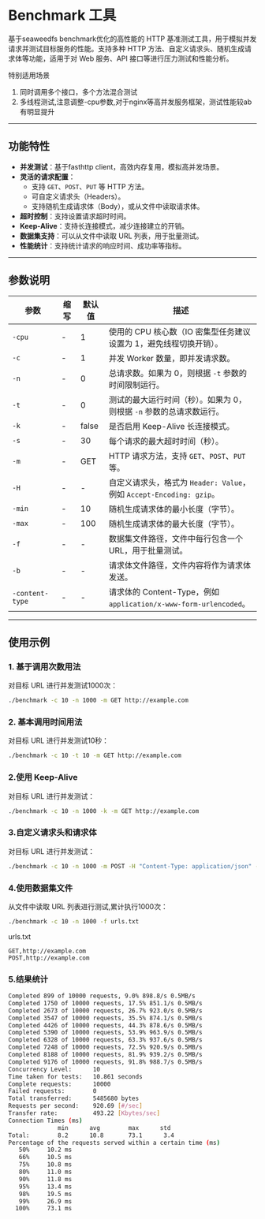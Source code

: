 # Benchmark 工具

基于seaweedfs benchmark优化的高性能的 HTTP 基准测试工具，用于模拟并发请求并测试目标服务的性能。支持多种 HTTP 方法、自定义请求头、随机生成请求体等功能，适用于对 Web 服务、API 接口等进行压力测试和性能分析。

特别适用场景
1. 同时调用多个接口，多个方法混合测试
2. 多线程测试,注意调整-cpu参数,对于nginx等高并发服务框架，测试性能较ab有明显提升
---

## 功能特性
- **并发测试**：基于fasthttp client，高效内存复用，模拟高并发场景。
- **灵活的请求配置**：
    - 支持 `GET`、`POST`、`PUT` 等 HTTP 方法。
    - 可自定义请求头（Headers）。
    - 支持随机生成请求体（Body），或从文件中读取请求体。
- **超时控制**：支持设置请求超时时间。
- **Keep-Alive**：支持长连接模式，减少连接建立的开销。
- **数据集支持**：可以从文件中读取 URL 列表，用于批量测试。
- **性能统计**：支持统计请求的响应时间、成功率等指标。
---

## 参数说明

| 参数               | 缩写 | 默认值 | 描述                                                                 |
|--------------------|------|--------|--------------------------------------------------------------------|
| `-cpu`             | -    | 1      | 使用的 CPU 核心数（IO 密集型任务建议设置为 1，避免线程切换开销）。       |
| `-c`               | -    | 1      | 并发 Worker 数量，即并发请求数。                                      |
| `-n`               | -    | 0      | 总请求数。如果为 0，则根据 `-t` 参数的时间限制运行。                   |
| `-t`               | -    | 0      | 测试的最大运行时间（秒）。如果为 0，则根据 `-n` 参数的总请求数运行。     |
| `-k`               | -    | false  | 是否启用 Keep-Alive 长连接模式。                                      |
| `-s`               | -    | 30     | 每个请求的最大超时时间（秒）。                                        |
| `-m`               | -    | GET    | HTTP 请求方法，支持 `GET`、`POST`、`PUT` 等。                         |
| `-H`               | -    | -      | 自定义请求头，格式为 `Header: Value`，例如 `Accept-Encoding: gzip`。   |
| `-min`             | -    | 10     | 随机生成请求体的最小长度（字节）。                                    |
| `-max`             | -    | 100    | 随机生成请求体的最大长度（字节）。                                    |
| `-f`               | -    | -      | 数据集文件路径，文件中每行包含一个 URL，用于批量测试。                 |
| `-b`               | -    | -      | 请求体文件路径，文件内容将作为请求体发送。                            |
| `-content-type`    | -    | -      | 请求体的 Content-Type，例如 `application/x-www-form-urlencoded`。      |

---

## 使用示例

### 1. 基于调用次数用法
对目标 URL 进行并发测试1000次：
```bash
./benchmark -c 10 -n 1000 -m GET http://example.com
```
### 2. 基本调用时间用法
对目标 URL 进行并发测试10秒：
```bash
./benchmark -c 10 -t 10 -m GET http://example.com
```

### 2.使用 Keep-Alive
对目标 URL 进行并发测试：
```bash
./benchmark -c 10 -n 1000 -k -m GET http://example.com
```

### 3.自定义请求头和请求体
对目标 URL 进行并发测试：
```bash
./benchmark -c 10 -n 1000 -m POST -H "Content-Type: application/json" -b body.json http://example.com/api
```

### 4.使用数据集文件
从文件中读取 URL 列表进行测试,累计执行1000次：
```bash
./benchmark -c 10 -n 1000 -f urls.txt
```
urls.txt
```
GET,http://example.com
POST,http://example.com
```
### 5.结果统计
```bash
Completed 899 of 10000 requests, 9.0% 898.8/s 0.5MB/s
Completed 1750 of 10000 requests, 17.5% 851.1/s 0.5MB/s
Completed 2673 of 10000 requests, 26.7% 923.0/s 0.5MB/s
Completed 3547 of 10000 requests, 35.5% 874.1/s 0.5MB/s
Completed 4426 of 10000 requests, 44.3% 878.6/s 0.5MB/s
Completed 5390 of 10000 requests, 53.9% 963.9/s 0.5MB/s
Completed 6328 of 10000 requests, 63.3% 937.6/s 0.5MB/s
Completed 7248 of 10000 requests, 72.5% 920.9/s 0.5MB/s
Completed 8188 of 10000 requests, 81.9% 939.2/s 0.5MB/s
Completed 9176 of 10000 requests, 91.8% 988.7/s 0.5MB/s
Concurrency Level:      10
Time taken for tests:   10.861 seconds
Complete requests:      10000
Failed requests:        0
Total transferred:      5485680 bytes
Requests per second:    920.69 [#/sec]
Transfer rate:          493.22 [Kbytes/sec]
Connection Times (ms)
              min      avg        max      std
Total:        8.2      10.8       73.1      3.4
Percentage of the requests served within a certain time (ms)
   50%     10.2 ms
   66%     10.5 ms
   75%     10.8 ms
   80%     11.0 ms
   90%     11.8 ms
   95%     13.4 ms
   98%     19.5 ms
   99%     26.9 ms
  100%     73.1 ms
```